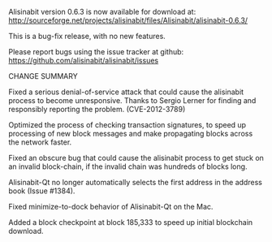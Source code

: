 Alisinabit version 0.6.3 is now available for download at:
  http://sourceforge.net/projects/alisinabit/files/Alisinabit/alisinabit-0.6.3/

This is a bug-fix release, with no new features.

Please report bugs using the issue tracker at github:
  https://github.com/alisinabit/alisinabit/issues

CHANGE SUMMARY

Fixed a serious denial-of-service attack that could cause the
alisinabit process to become unresponsive. Thanks to Sergio Lerner
for finding and responsibly reporting the problem. (CVE-2012-3789)

Optimized the process of checking transaction signatures, to
speed up processing of new block messages and make propagating
blocks across the network faster.

Fixed an obscure bug that could cause the alisinabit process to get
stuck on an invalid block-chain, if the invalid chain was
hundreds of blocks long.

Alisinabit-Qt no longer automatically selects the first address
in the address book (Issue #1384).

Fixed minimize-to-dock behavior of Alisinabit-Qt on the Mac.

Added a block checkpoint at block 185,333 to speed up initial
blockchain download.
